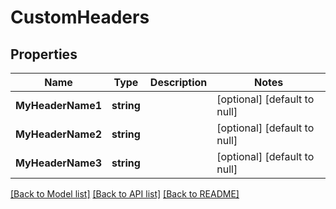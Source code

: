 # CustomHeaders

## Properties
Name | Type | Description | Notes
------------ | ------------- | ------------- | -------------
**MyHeaderName1** | **string** |  | [optional] [default to null]
**MyHeaderName2** | **string** |  | [optional] [default to null]
**MyHeaderName3** | **string** |  | [optional] [default to null]

[[Back to Model list]](../README.md#documentation-for-models) [[Back to API list]](../README.md#documentation-for-api-endpoints) [[Back to README]](../README.md)

